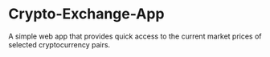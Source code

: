 # Crypto-Exchange-App
A simple web app that provides quick access to the current market prices of selected cryptocurrency pairs.
